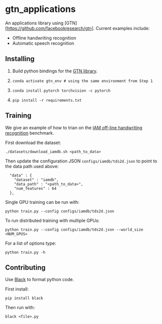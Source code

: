 # gtn_applications

An applications library using [GTN][https://github.com/facebookresearch/gtn].
Current examples include:

- Offline handwriting recognition
- Automatic speech recognition

## Installing

1. Build python bindings for the [GTN library](https://github.com/fairinternal/gtn#using-python-bindings).

2. `conda activate gtn_env # using the same environment from Step 1`

3. `conda install pytorch torchvision -c pytorch`

4. `pip install -r requirements.txt`

## Training

We give an example of how to trian on the [IAM off-line handwriting recognition](http://www.fki.inf.unibe.ch/databases/iam-handwriting-database)
benchmark.

First download the dataset:
```
./datasets/download_iamdb.sh <path_to_data>
```

Then update the configuration JSON `configs/iamdb/tds2d.json` to point to the
data path used above:
```
  "data" : {
    "dataset" : "iamdb",
    "data_path" : "<path_to_data>",
    "num_features" : 64
  },
```

Single GPU training can be run with:
```
python train.py --config configs/iamdb/tds2d.json
```

To run distributed training with multiple GPUs:
```
python train.py --config configs/iamdb/tds2d.json --world_size <NUM_GPUS>
```

For a list of options type:
```
python train.py -h
```

## Contributing

Use [Black](https://github.com/psf/black) to format python code.

First install:

```
pip install black
```

Then run with:

```
black <file>.py
```
